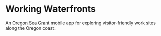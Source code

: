 # Working Waterfronts

An [Oregon Sea Grant](http://seagrant.oregonstate.edu/) mobile app for exploring visitor-friendly work sites along the Oregon coast.
